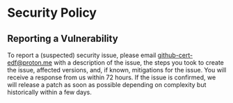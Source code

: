 # Security Policy

## Reporting a Vulnerability

To report a (suspected) security issue, please email github-cert-edf@proton.me with a description of the issue, the steps you took to create the issue, affected versions, and, if known, mitigations for the issue.  You will receive a response from us within 72 hours. If the issue is confirmed, we will release a patch as soon as possible depending on complexity but historically within a few days.